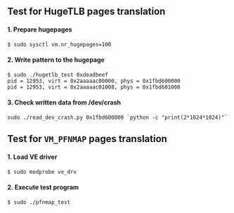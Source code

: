 ## Test for HugeTLB pages translation

#### 1. Prepare hugepages

```
$ sudo sysctl vm.nr_hugepages=100
```

#### 2. Write pattern to the hugepage

```
$ sudo ./hugetlb_test 0xdeadbeef
pid = 12953, virt = 0x2aaaaac00000, phys = 0x1fbd600000
pid = 12953, virt = 0x2aaaaac01008, phys = 0x1fbd601008
```

#### 3. Check written data from /dev/crash

```
sudo ./read_dev_crash.py 0x1fbd600000 `python -c "print(2*1024*1024)"`
```

## Test for `VM_PFNMAP` pages translation

#### 1. Load VE driver

```
$ sudo modprobe ve_drv
```

#### 2. Execute test program
```
$ sudo ./pfnmap_test

```
